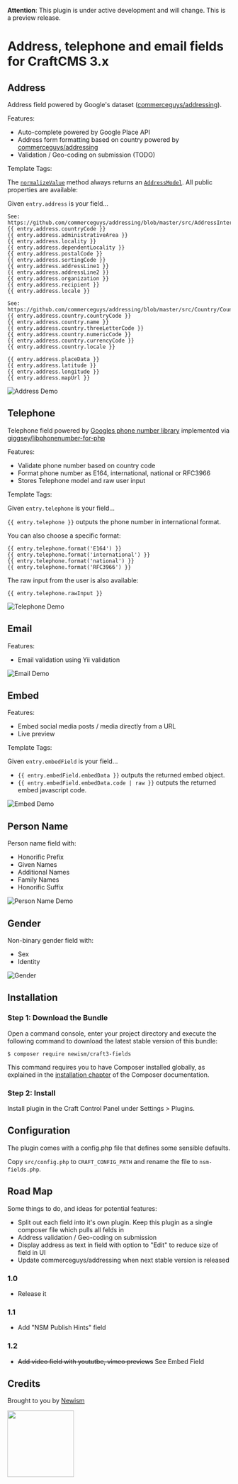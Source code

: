 **Attention**: This plugin is under active development and will change. This is a preview release.

# Address, telephone and email fields for CraftCMS 3.x

## Address

Address field powered by Google's dataset ([commerceguys/addressing](https://github.com/commerceguys/addressing)).

Features:

* Auto-complete powered by Google Place API
* Address form formatting based on country powered by [commerceguys/addressing](https://github.com/commerceguys/addressing)
* Validation / Geo-coding on submission (TODO)

Template Tags:

The [`normalizeValue`](./src/fields/Address.php#L504) method always returns an [`AddressModel`](./src/models/AddressModel.php). All public properties are available:

Given `entry.address` is your field…

```
See: https://github.com/commerceguys/addressing/blob/master/src/AddressInterface.php
{{ entry.address.countryCode }}
{{ entry.address.administrativeArea }}
{{ entry.address.locality }}
{{ entry.address.dependentLocality }}
{{ entry.address.postalCode }}
{{ entry.address.sortingCode }}
{{ entry.address.addressLine1 }}
{{ entry.address.addressLine2 }}
{{ entry.address.organization }}
{{ entry.address.recipient }}
{{ entry.address.locale }}

See: https://github.com/commerceguys/addressing/blob/master/src/Country/Country.php
{{ entry.address.country.countryCode }}
{{ entry.address.country.name }}
{{ entry.address.country.threeLetterCode }}
{{ entry.address.country.numericCode }}
{{ entry.address.country.currencyCode }}
{{ entry.address.country.locale }}

{{ entry.address.placeData }}
{{ entry.address.latitude }}
{{ entry.address.longitude }}
{{ entry.address.mapUrl }}

```

![Address Demo](resources/img/address-demo.gif)

## Telephone

Telephone field powered by [Googles phone number library](https://github.com/googlei18n/libphonenumber) implemented via [giggsey/libphonenumber-for-php](https://github.com/giggsey/libphonenumber-for-php)

Features:

* Validate phone number based on country code
* Format phone number as E164, international, national or RFC3966
* Stores Telephone model and raw user input

Template Tags:

Given `entry.telephone` is your field…

`{{ entry.telephone }}` outputs the phone number in international format.

You can also choose a specific format:

```
{{ entry.telephone.format('E164') }}
{{ entry.telephone.format('international') }}
{{ entry.telephone.format('national') }}
{{ entry.telephone.format('RFC3966') }}
```

The raw input from the user is also available:

```{{ entry.telephone.rawInput }}```

![Telephone Demo](resources/img/telephone-demo.gif)

## Email

Features:

* Email validation using Yii validation

![Email Demo](resources/img/email-demo.gif)

## Embed

Features:

* Embed social media posts / media directly from a URL
* Live preview

Template Tags:

Given `entry.embedField` is your field…

* `{{ entry.embedField.embedData }}` outputs the returned embed object.
* `{{ entry.embedField.embedData.code | raw }}` outputs the returned embed javascript code.

![Embed Demo](resources/img/embed-demo.gif)

## Person Name

Person name field with:

* Honorific Prefix
* Given Names
* Additional Names
* Family Names
* Honorific Suffix

![Person Name Demo](resources/img/person-name-field.png)

## Gender

Non-binary gender field with:

* Sex
* Identity

![Gender](resources/img/gender-field.png)

## Installation

### Step 1: Download the Bundle

Open a command console, enter your project directory and execute the
following command to download the latest stable version of this bundle:

```console
$ composer require newism/craft3-fields
```

This command requires you to have Composer installed globally, as explained
in the [installation chapter](https://getcomposer.org/doc/00-intro.md)
of the Composer documentation.

### Step 2: Install

Install plugin in the Craft Control Panel under Settings > Plugins.
 
## Configuration

The plugin comes with a config.php file that defines some sensible defaults. 

Copy `src/config.php` to `CRAFT_CONFIG_PATH` and rename the file to `nsm-fields.php`.

## Road Map

Some things to do, and ideas for potential features:

* Split out each field into it's own plugin. Keep this plugin as a single composer file which pulls all felds in
* Address validation / Geo-coding on submission
* Display address as text in field with option to "Edit" to reduce size of field in UI
* Update commerceguys/addressing when next stable version is released

### 1.0

* Release it

### 1.1

* Add "NSM Publish Hints" field

### 1.2

* ~~Add video field with yoututbe, vimeo previews~~ See Embed Field

## Credits

Brought to you by [Newism](http://newism.com.au)

[<img src="http://newism.com.au/uploads/content/newism-logo.png" width="150px" />](http://newism.com.au/)
